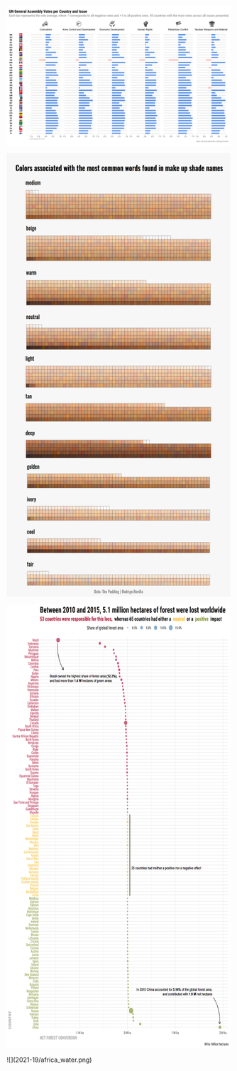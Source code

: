 ![](2021-13/un_votes.png)
<p align="center"><img src="2021-14/makeup.png" height="1000"></p>
<p align="center"><img src="2021-15/deforestation.png" height="1000"></p>
![](2021-19/africa_water.png)
